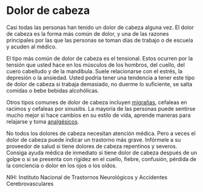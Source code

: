 Dolor de cabeza
===============


Casi todas las personas han tenido un dolor de cabeza alguna vez. El dolor de cabeza es la forma más común de dolor, y una de las razones principales por las que las personas se toman días de trabajo o de escuela y acuden al médico. 


El tipo más común de dolor de cabeza es el tensional. Estos ocurren por la tensión que usted hace en los músculos de los hombros, del cuello, del cuero cabelludo y de la mandíbula. Suele relacionarse con el estrés, la depresión o la ansiedad. Usted podría tener una tendencia a tener este tipo de dolor de cabeza si trabaja demasiado, no duerme lo suficiente, se salta comidas o bebe bebidas alcohólicas.


Otros tipos comunes de dolor de cabeza incluyen [migrañas](https://medlineplus.gov/spanish/migraine.html), cefaleas en racimos y cefaleas por sinusitis. La mayoría de las personas puede sentirse mucho mejor si hace cambios en su estilo de vida, aprende maneras para relajarse y toma [analgésicos](https://medlineplus.gov/spanish/painrelievers.html).


No todos los dolores de cabeza necesitan atención médica. Pero a veces el dolor de cabeza puede indicar un trastorno más grave. Infórmele a su proveedor de salud si tiene dolores de cabeza repentinos y severos. Consiga ayuda médica de inmediato si tiene dolor de cabeza después de un golpe o si se presenta con rigidez en el cuello, fiebre, confusión, pérdida de la conciencia o dolor en los ojos o los oídos.


NIH: Instituto Nacional de Trastornos Neurológicos y Accidentes Cerebrovasculares 

